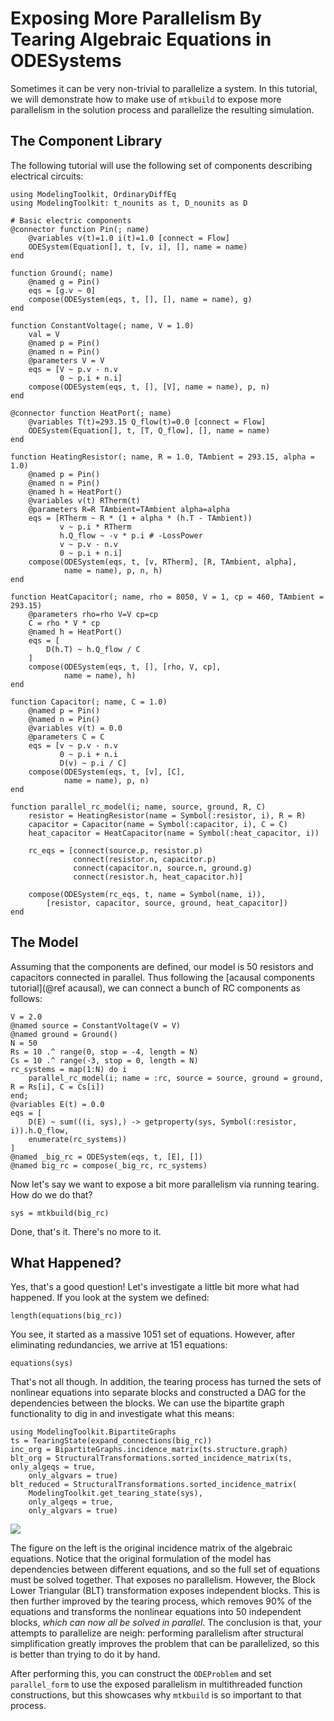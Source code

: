 # Exposing More Parallelism By Tearing Algebraic Equations in ODESystems

Sometimes it can be very non-trivial to parallelize a system. In this tutorial,
we will demonstrate how to make use of `mtkbuild` to expose more
parallelism in the solution process and parallelize the resulting simulation.

## The Component Library

The following tutorial will use the following set of components describing
electrical circuits:

```@example tearing
using ModelingToolkit, OrdinaryDiffEq
using ModelingToolkit: t_nounits as t, D_nounits as D

# Basic electric components
@connector function Pin(; name)
    @variables v(t)=1.0 i(t)=1.0 [connect = Flow]
    ODESystem(Equation[], t, [v, i], [], name = name)
end

function Ground(; name)
    @named g = Pin()
    eqs = [g.v ~ 0]
    compose(ODESystem(eqs, t, [], [], name = name), g)
end

function ConstantVoltage(; name, V = 1.0)
    val = V
    @named p = Pin()
    @named n = Pin()
    @parameters V = V
    eqs = [V ~ p.v - n.v
           0 ~ p.i + n.i]
    compose(ODESystem(eqs, t, [], [V], name = name), p, n)
end

@connector function HeatPort(; name)
    @variables T(t)=293.15 Q_flow(t)=0.0 [connect = Flow]
    ODESystem(Equation[], t, [T, Q_flow], [], name = name)
end

function HeatingResistor(; name, R = 1.0, TAmbient = 293.15, alpha = 1.0)
    @named p = Pin()
    @named n = Pin()
    @named h = HeatPort()
    @variables v(t) RTherm(t)
    @parameters R=R TAmbient=TAmbient alpha=alpha
    eqs = [RTherm ~ R * (1 + alpha * (h.T - TAmbient))
           v ~ p.i * RTherm
           h.Q_flow ~ -v * p.i # -LossPower
           v ~ p.v - n.v
           0 ~ p.i + n.i]
    compose(ODESystem(eqs, t, [v, RTherm], [R, TAmbient, alpha],
            name = name), p, n, h)
end

function HeatCapacitor(; name, rho = 8050, V = 1, cp = 460, TAmbient = 293.15)
    @parameters rho=rho V=V cp=cp
    C = rho * V * cp
    @named h = HeatPort()
    eqs = [
        D(h.T) ~ h.Q_flow / C
    ]
    compose(ODESystem(eqs, t, [], [rho, V, cp],
            name = name), h)
end

function Capacitor(; name, C = 1.0)
    @named p = Pin()
    @named n = Pin()
    @variables v(t) = 0.0
    @parameters C = C
    eqs = [v ~ p.v - n.v
           0 ~ p.i + n.i
           D(v) ~ p.i / C]
    compose(ODESystem(eqs, t, [v], [C],
            name = name), p, n)
end

function parallel_rc_model(i; name, source, ground, R, C)
    resistor = HeatingResistor(name = Symbol(:resistor, i), R = R)
    capacitor = Capacitor(name = Symbol(:capacitor, i), C = C)
    heat_capacitor = HeatCapacitor(name = Symbol(:heat_capacitor, i))

    rc_eqs = [connect(source.p, resistor.p)
              connect(resistor.n, capacitor.p)
              connect(capacitor.n, source.n, ground.g)
              connect(resistor.h, heat_capacitor.h)]

    compose(ODESystem(rc_eqs, t, name = Symbol(name, i)),
        [resistor, capacitor, source, ground, heat_capacitor])
end
```

## The Model

Assuming that the components are defined, our model is 50 resistors and
capacitors connected in parallel. Thus following the [acausal components tutorial](@ref acausal),
we can connect a bunch of RC components as follows:

```@example tearing
V = 2.0
@named source = ConstantVoltage(V = V)
@named ground = Ground()
N = 50
Rs = 10 .^ range(0, stop = -4, length = N)
Cs = 10 .^ range(-3, stop = 0, length = N)
rc_systems = map(1:N) do i
    parallel_rc_model(i; name = :rc, source = source, ground = ground, R = Rs[i], C = Cs[i])
end;
@variables E(t) = 0.0
eqs = [
    D(E) ~ sum(((i, sys),) -> getproperty(sys, Symbol(:resistor, i)).h.Q_flow,
    enumerate(rc_systems))
]
@named _big_rc = ODESystem(eqs, t, [E], [])
@named big_rc = compose(_big_rc, rc_systems)
```

Now let's say we want to expose a bit more parallelism via running tearing.
How do we do that?

```@example tearing
sys = mtkbuild(big_rc)
```

Done, that's it. There's no more to it.

## What Happened?

Yes, that's a good question! Let's investigate a little bit more what had happened.
If you look at the system we defined:

```@example tearing
length(equations(big_rc))
```

You see, it started as a massive 1051 set of equations. However, after eliminating
redundancies, we arrive at 151 equations:

```@example tearing
equations(sys)
```

That's not all though. In addition, the tearing process has turned the sets of
nonlinear equations into separate blocks and constructed a DAG for the dependencies
between the blocks. We can use the bipartite graph functionality to dig in and
investigate what this means:

```@example tearing
using ModelingToolkit.BipartiteGraphs
ts = TearingState(expand_connections(big_rc))
inc_org = BipartiteGraphs.incidence_matrix(ts.structure.graph)
blt_org = StructuralTransformations.sorted_incidence_matrix(ts, only_algeqs = true,
    only_algvars = true)
blt_reduced = StructuralTransformations.sorted_incidence_matrix(
    ModelingToolkit.get_tearing_state(sys),
    only_algeqs = true,
    only_algvars = true)
```

![](https://user-images.githubusercontent.com/1814174/110589027-d4ec9b00-8143-11eb-8880-651da986504d.PNG)

The figure on the left is the original incidence matrix of the algebraic equations.
Notice that the original formulation of the model has dependencies between different
equations, and so the full set of equations must be solved together. That exposes
no parallelism. However, the Block Lower Triangular (BLT) transformation exposes
independent blocks. This is then further improved by the tearing process, which
removes 90% of the equations and transforms the nonlinear equations into 50
independent blocks, *which can now all be solved in parallel*. The conclusion
is that, your attempts to parallelize are neigh: performing parallelism after
structural simplification greatly improves the problem that can be parallelized,
so this is better than trying to do it by hand.

After performing this, you can construct the `ODEProblem` and set
`parallel_form` to use the exposed parallelism in multithreaded function
constructions, but this showcases why `mtkbuild` is so important
to that process.

